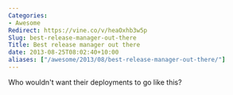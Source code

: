 ```yaml
---
Categories:
- Awesome
Redirect: https://vine.co/v/heaOxhb3w5p
Slug: best-release-manager-out-there
Title: Best release manager out there
date: 2013-08-25T08:02:40+10:00
aliases: ["/awesome/2013/08/best-release-manager-out-there/"]
---
```


Who wouldn't want their deployments to go like this?